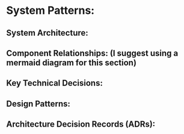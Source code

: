 # System Patterns:

## System Architecture:

## Component Relationships: (I suggest using a mermaid diagram for this section)

## Key Technical Decisions:

## Design Patterns:

## Architecture Decision Records (ADRs):
